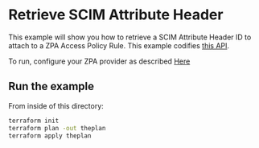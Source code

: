 # Retrieve SCIM Attribute Header

This example will show you how to retrieve a SCIM Attribute Header ID to attach to a ZPA Access Policy Rule.
This example codifies [this API](https://help.zscaler.com/zpa/api-reference#/scim-attribute-header-controller/getAllSCIMAttributes).

To run, configure your ZPA provider as described [Here](https://github.com/zscaler/terraform-provider-zpa/blob/master/docs/index.html.markdown)

## Run the example

From inside of this directory:

```bash
terraform init
terraform plan -out theplan
terraform apply theplan
```
